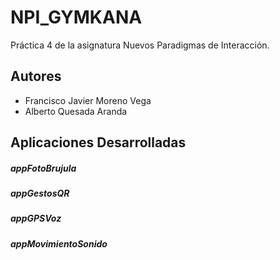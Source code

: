 # NPI_GYMKANA
Práctica 4 de la asignatura Nuevos Paradigmas de Interacción.

## Autores
* Francisco Javier Moreno Vega
* Alberto Quesada Aranda

## Aplicaciones Desarrolladas

##### appFotoBrujula
##### appGestosQR
##### appGPSVoz
##### appMovimientoSonido